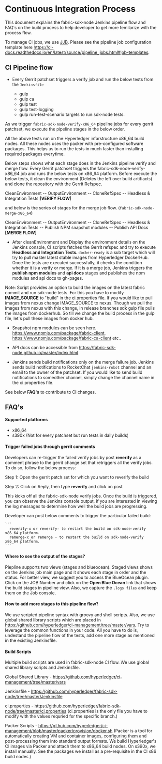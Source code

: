 # Continuous Integration Process

This document explains the fabric-sdk-node Jenkins pipeline flow and FAQ's on the build process to 
help developer to get more femilarize with the process flow.

To manage CI jobs, we use [JJB](https://docs.openstack.org/infra/jenkins-job-builder). Please see 
the pipeline job configuration template here https://ci-docs.readthedocs.io/en/latest/source/pipeline_jobs.html#job-templates.

## CI Pipeline flow

- Every Gerrit patchset triggers a verify job and run the below tests from the `Jenkinsfile`

  - gulp
  - gulp ca
  - gulp test
  - gulp test-logging
  - gulp run-test-scenario targets to run sdk-node tests.

As we trigger `fabric-sdk-node-verify-x86_64` pipeline jobs for every gerrit patchset, we execute
the pipeline stages in the below order.

All the above tests run on the Hyperledger infarstructure x86_64 build nodes. All these nodes uses 
the packer with pre-configured software packages. This helps us to run the tests in much faster than
installing required packages everytime.

Below steps shows what each stage does in the Jenkins pipeline verify and merge flow. Every Gerrit 
patchset triggers the fabric-sdk-node-verify-x86_64 job and runs the below tests on x86_64 platform. 
Before execute the below tests, it clean the environment (Deletes the left over build artifiacts) 
and clone the repository with the Gerrit Refspec.

CleanEnvironment -- OutputEnvironment -- CloneRefSpec -- Headless & Integration Tests **[VERIFY FLOW]**

and below is the series of stages for the merge job flow. (`fabric-sdk-node-merge-x86_64`)

CleanEnvironment -- OutputEnvironment -- CloneRefSpec -- Headless & Integration Tests -- Publish NPM snapshot modules -- Publish API Docs **[MERGE FLOW]**

- After cleanEnvironment and Display the environment details on the Jenkins console, CI scripts fetches the Gerrit refspec and try to execute **Headless and Integration Tests**. `docker-ready` is a sub target which will try to pull master latest stable images from Hyperledger DockerHub. Once the tests are executed successfully, it checks the condition whether it is a verify or merge. If it is a merge job, Jenkins triggers the **publish npm modules** and **api docs** stages and publishes the npm modules and api docs to gh-pages.

Note: Script provides an option to build the images on the latest fabric commit and run sdk-node tests. For this you have to modify **IMAGE_SOURCE** to "build" in the ci.properties file. If you would like to pull images from nexus change IMAGE_SOURCE to nexus. Though we pull the images from nexus with this change, in release branches sdk gulp file pulls the images from dockerhub. So till we change the build process in the gulp file, let's pull these images from docker hub.

- Snapshot npm modules can be seen here. https://www.npmjs.com/package/fabric-client, https://www.npmjs.com/package/fabric-ca-client etc..

- API docs can be accessible from https://fabric-sdk-node.github.io/master/index.html

- Jenkins sends build notifications only on the merge failure job. Jenkins sends build notifications to RocketChat `jenkins-robot` channel and an email to the owner of the patchset. If you would like to send build notifications to someother channel, simply change the channel name in the ci.properties file.

See below **FAQ's** to contribute to CI changes.

## FAQ's

#### Supported platforms

- x86_64
- s390x (Not for every patchset but run tests in daily builds)

#### Trigger failed jobs through gerrit comments

Developers can re-trigger the failed verify jobs by post **reverify** as a comment phrase to the gerrit change set that retriggers all the verify jobs. To do so, follow the below process:

Step 1: Open the gerrit patch set for which you want to reverify the build

Step 2: Click on Reply, then type **reverify** and click on post

This kicks off all the fabric-sdk-node verify jobs. Once the build is triggered, you can observe the Jenkins console output, if you are interested in viewing the log messages to determine how well the build jobs are progressing.

Developer can post below comments to trigger the particular failed build:
    
    ```
      reverify-x or reverify- to restart the build on sdk-node-verify x86_64 platform.
      remerge-x or remerge - to restart the build on sdk-node-verify x86_64 platform.
    ```
#### Where to see the output of the stages?

Piepline supports two views (stages and blueocean). Staged views shows on the Jenkins job main page and it shows each stage in order and the status. For better view, we suggest you to access the BlueOcean plugin. Click on the JOB Number and click on the **Open Blue Ocean** link that shows the build stages in pipeline view. Also, we capture the `.logs files` and keep them on the Job console.

#### How to add more stages to this pipeline flow?

We use scripted pipeline syntax with groovy and shell scripts. Also, we use global shared library scripts which are placed in https://github.com/hyperledger/ci-management/tree/master/vars. Try to leverage the common functions in your code. All you have to do is, undestand the pipeline flow of the tests, add one more stage as mentioned in the existing Jenkinsfile.

#### Build Scripts

Multiple build scripts are used in fabric-sdk-node CI flow. We use global shared library scripts and Jenkinsfile. 

Global Shared Library - https://github.com/hyperledger/ci-management/tree/master/vars

Jenkinsfile           - https://github.com/hyperledger/fabric-sdk-node/tree/master/Jenkinsfile

ci.properties         - https://github.com/hyperledger/fabric-sdk-node/tree/master/ci.properties
(ci.properties is the only file you have to modify with the values requried for the specific branch.)

Packer Scripts        - https://github.com/hyperledger/ci-management/blob/master/packer/provision/docker.sh
(Packer is a tool for automatically creating VM and container images, configuring them and post-processing them into standard output formats. We build Hyperledger's CI images via Packer and attach them to x86_64 build nodes. On s390x, we install manually. See the packages we install as a pre-requisite in the CI x86 build nodes.)